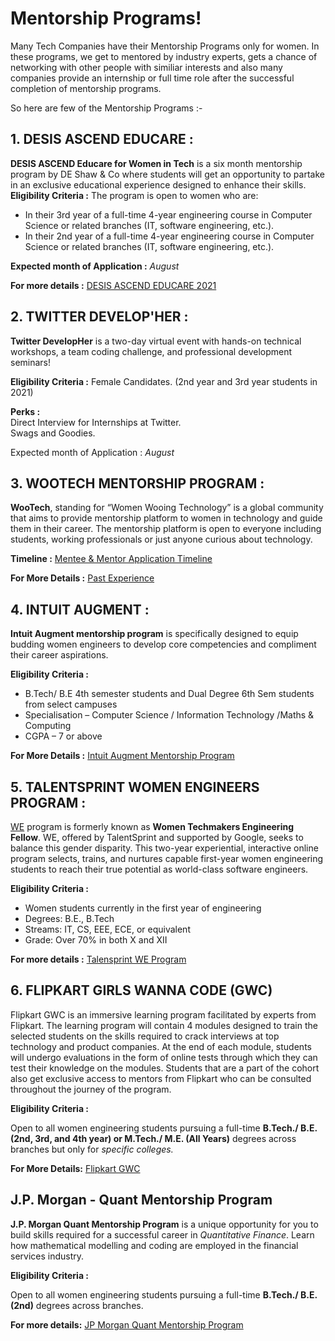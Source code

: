 
# Mentorship Programs!

Many Tech Companies have their Mentorship Programs only for women. In these programs, we get to mentored by industry experts, gets a chance of networking with other people with similiar interests and also many companies provide an internship or full time role after the successful completion of mentorship programs.

So here are few of the Mentorship Programs :-



## 1. DESIS ASCEND EDUCARE :

**DESIS ASCEND Educare for Women in Tech** is a six month mentorship program by DE Shaw & Co where students will get an opportunity to partake in an exclusive educational experience designed to enhance their skills. 
  **Eligibility Criteria :** The program is open to women who are:  

-   In their 3rd  year of a full-time 4-year engineering course in Computer Science or related branches (IT, software engineering, etc.).
-   In their 2nd  year of a full-time 4-year engineering course in Computer Science or related branches (IT, software engineering, etc.). 

**Expected month of Application :** *August* 

**For more details :** [DESIS ASCEND EDUCARE 2021](https://www.deshaw.com/forms/OERCQTZFNjEtQUIyQi00ODkwLTlBODktMkU2MDQ1NzQwRUE4)

## 2. TWITTER DEVELOP'HER :


  
**Twitter DevelopHer** is a two-day virtual event with hands-on technical workshops, a team coding challenge, and professional development seminars!

  
**Eligibility Criteria :** Female Candidates.  (2nd year and 3rd year students in 2021)
  
**Perks :**  
Direct Interview for Internships at Twitter.  
Swags and Goodies.

Expected month of Application : *August* 

## 3. WOOTECH MENTORSHIP PROGRAM :



**WooTech**, standing for “Women Wooing Technology” is a global community that aims to provide mentorship platform to women in technology and guide them in their career. The mentorship platform is open to everyone including students, working professionals or just anyone curious about technology.

**Timeline :** [Mentee & Mentor Application Timeline](https://sites.google.com/wootech.org/volunteer-2019/timeline?authuser=0)

**For More Details :** [Past Experience ](https://medium.com/climb-dtu/my-wootech-mentorship-program-experience-a347fdc3a80f) 

## 4. INTUIT AUGMENT :

**Intuit Augment mentorship program** is specifically designed to equip budding women engineers to develop core competencies and compliment their career aspirations.


**Eligibility Criteria :**

-   B.Tech/ B.E 4th semester students and Dual Degree 6th Sem students from select campuses
-   Specialisation – Computer Science / Information Technology /Maths & Computing
-   CGPA – 7 or above

**For More Details :** [Intuit Augment Mentorship Program](https://www.surveymonkey.com/r/INTUIT_2020)


## 5.  TALENTSPRINT WOMEN ENGINEERS PROGRAM :


[WE](https://we.talentsprint.com/index.html#) program is formerly known as **Women Techmakers Engineering Fellow**. WE, offered by TalentSprint and supported by Google, seeks to balance this gender disparity. This two-year experiential, interactive online program selects, trains, and nurtures capable first-year women engineering students to reach their true potential as world-class software engineers.

**Eligibility Criteria :** 
-   Women students currently in the first year of engineering
-   Degrees: B.E., B.Tech
-   Streams: IT, CS, EEE, ECE, or equivalent
-   Grade: Over 70% in both X and XII


**For more details :** [Talensprint WE Program](https://chetasshree.medium.com/how-i-got-selected-for-the-talentsprint-women-engineers-we-program-powered-by-google-a76b0cfb4a3)


## 6. FLIPKART GIRLS WANNA CODE (GWC)

Flipkart GWC is an immersive learning program facilitated by experts from Flipkart. The learning program will contain 4 modules designed to train the selected students on the skills required to crack interviews at top technology and product companies. At the end of each module, students will undergo evaluations in the form of online tests through which they can test their knowledge on the modules. Students that are a part of the cohort also get exclusive access to mentors from Flipkart who can be consulted throughout the journey of the program.

**Eligibility Criteria :** 


Open to all women engineering students pursuing a full-time **B.Tech./ B.E. (2nd, 3rd, and 4th year) or M.Tech./ M.E. (All Years)** degrees across branches but only for *specific colleges.*

**For More Details:** [Flipkart GWC](https://dare2compete.com/hackathon/flipkart-girls-wanna-code-30-flipkart-145093?lb=03XMufy)

## J.P. Morgan - Quant Mentorship Program

**J.P. Morgan Quant Mentorship Program** is a unique opportunity for you to build skills required for a successful career in *Quantitative Finance*. Learn how mathematical modelling and coding are employed in the financial services industry.


**Eligibility Criteria :** 


Open to all women engineering students pursuing a full-time **B.Tech./ B.E. (2nd)** degrees across branches.

**For more details:** [JP Morgan Quant Mentorship Program](https://jpmc.recsolu.com/external/events/7fhj8JsCg3MnReoSQFtVVg)
